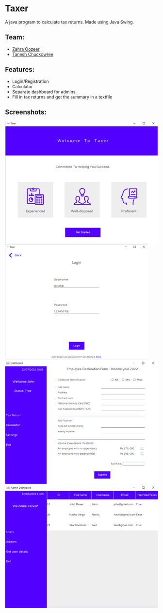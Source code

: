# Taxer
A java program to calculate tax returns. Made using Java Swing.

## Team:
 - [Zahra Oozeer](https://github.com/ZahraO)
 - [Tanesh Chuckowree](https://github.com/Tanesh1701)

## Features:
 - Login/Registration
 - Calculator
 - Separate dashboard for admins
 - Fill in tax returns and get the summary in a textfile

 ## Screenshots:

<img src="./Screenshots/homescreen.png" alt="home" style="margin-right: 10px;" />

<img src="./Screenshots/Login.png" alt="login" style="margin-right: 10px;" />

<img src="./Screenshots/Dashboard.png" alt="dashboard" style="margin-right: 10px;" />

<img src="./Screenshots/Admin.png" alt="admin" style="margin-right: 10px;" />



 
